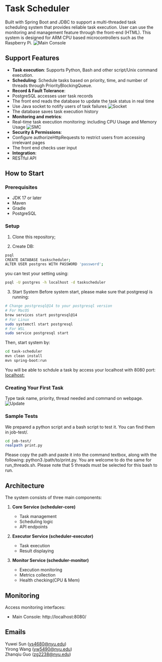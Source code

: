 # Task Scheduler

Built with Spring Boot and JDBC to support a multi-threaded task scheduling system that provides reliable task execution. User can use the monitoring and management feature through the front-end (HTML). This system is designed for ARM CPU based microcontrollers such as the Raspberry Pi.
![Main Console](/pictures/main-consol.png)

## Support Features

- **Task execution**: Supports Python, Bash and other script/Unix command execution.
- **Scheduling**: Schedule tasks based on priority, time, and number of threads through PriorityBlockingQueue.
- **Record & Fault Tolerance**:
- PostgreSQL accesses user task records
- The front end reads the database to update the task status in real time
- Use Java socket to notify users of task failures
![Socket](/pictures/Fail.png)
- The database saves task execution history
- **Monitoring and metrics**:
- Real-time task execution monitoring: including CPU Usage and Memory Usage
![SMC](/pictures/SMC.png)
- **Security & Permissions**:
- Configure authorizeHttpRequests to restrict users from accessing irrelevant pages
- The front end checks user input
- **Integration**:
- RESTful API

## How to Start

### Prerequisites

- JDK 17 or later
- Maven
- Gradle
- PostgreSQL

### Setup

1. Clone this repository;

2. Create DB:
```bash
psql
CREATE DATABASE taskscheduler;
ALTER USER postgres WITH PASSWORD 'password';
```
you can test your setting using:
```bash
psql -U postgres -h localhost -d taskscheduler
```

3. Start System
Before system start, please make sure that postgresql is running:
```bash
# Change postgresql@14 to your postgresql version
# For MacOS
brew services start postgresql@14
# For Linux
sudo systemctl start postgresql
# For WSL
sudo service postgresql start
```
Then, start system by:
```bash
cd task-scheduler
mvn clean install
mvn spring-boot:run
```
You will be able to schdule a task by access your localhost with 8080 port: [localhost:](http://localhost:8080/)

### Creating Your First Task
Type task name, priority, thread needed and command on webpage.
![Update](/pictures/update.png)

### Sample Tests
We prepared a python script and a bash script to test it. You can find them in job-test/.
```bash
cd job-test/
realpath print.py
```
Please copy the path and paste it into the command textbox, along with the following: python3 /path/to/print.py. You are welcome to do the same for run_threads.sh. Please note that 5 threads must be selected for this bash to run.


## Architecture

The system consists of three main components:

1. **Core Service (scheduler-core)**
   - Task management
   - Scheduling logic
   - API endpoints

2. **Executor Service (scheduler-executor)**
   - Task execution
   - Result displaying

3. **Monitor Service (scheduler-monitor)**
   - Execution monitoring
   - Metrics collection
   - Health checking(CPU & Mem)

## Monitoring

Access monitoring interfaces:
- Main Console: http://localhost:8080/

## Emails
Yuwei Sun (ys4680@nyu.edu)  
Yirong Wang (yw5490@nyu.edu)  
Zhanqiu Guo (zg2238@nyu.edu) 